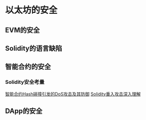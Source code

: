 # 以太坊的安全

## EVM的安全


## Solidity的语言缺陷


## 智能合约的安全
### Solidity安全考量
[智能合约Hash碰撞引发的DoS攻击及其防御](https://github.com/SecureSmartContract/SecurityLearningForSmartContract/blob/main/%E5%9F%BA%E7%A1%80%E7%AF%87/%E4%BB%A5%E5%A4%AA%E5%9D%8A%E7%9A%84%E5%AE%89%E5%85%A8/%E6%99%BA%E8%83%BD%E5%90%88%E7%BA%A6%E7%9A%84%E5%AE%89%E5%85%A8/Solidity%E5%AE%89%E5%85%A8%E8%80%83%E9%87%8F/%E6%99%BA%E8%83%BD%E5%90%88%E7%BA%A6Hash%E7%A2%B0%E6%92%9E%E5%BC%95%E5%8F%91%E7%9A%84DoS%E6%94%BB%E5%87%BB%E5%8F%8A%E5%85%B6%E9%98%B2%E5%BE%A1.md)
[Solidity重入攻击深入理解](https://github.com/SecureSmartContract/SecurityLearningForSmartContract/blob/main/%E5%9F%BA%E7%A1%80%E7%AF%87/%E4%BB%A5%E5%A4%AA%E5%9D%8A%E7%9A%84%E5%AE%89%E5%85%A8/%E6%99%BA%E8%83%BD%E5%90%88%E7%BA%A6%E7%9A%84%E5%AE%89%E5%85%A8/Solidity%E5%AE%89%E5%85%A8%E8%80%83%E9%87%8F/Solidity%E9%87%8D%E5%85%A5%E6%94%BB%E5%87%BB%E6%B7%B1%E5%85%A5%E7%90%86%E8%A7%A3.md)

## DApp的安全

